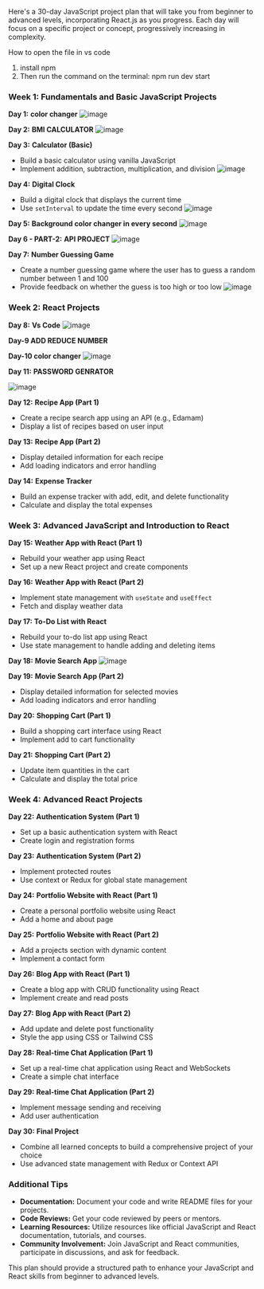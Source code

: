 Here's a 30-day JavaScript project plan that will take you from beginner to advanced levels, incorporating React.js as you progress. Each day will focus on a specific project or concept, progressively increasing in complexity.

How to open the file in vs code
1. install npm
2. Then run the command on the terminal: npm run dev start

### Week 1: Fundamentals and Basic JavaScript Projects
**Day 1:** **color changer**
![image](https://github.com/user-attachments/assets/360b8b88-c0dd-4296-b7ec-770a13ea7181)

**Day 2:** **BMI CALCULATOR**
![image](https://github.com/user-attachments/assets/942e99e2-2969-4256-9a37-f680e13e2a9b)

**Day 3:** **Calculator (Basic)**

- Build a basic calculator using vanilla JavaScript
- Implement addition, subtraction, multiplication, and division
![image](https://github.com/user-attachments/assets/852fe64f-4cd1-4cab-8067-a331fb78102c)

**Day 4:** **Digital Clock**
- Build a digital clock that displays the current time
- Use `setInterval` to update the time every second
  ![image](https://github.com/user-attachments/assets/94d0fb6e-e963-4c7f-9e54-7d4749105639)

**Day 5:** **Background color changer in every second**
  ![image](https://github.com/user-attachments/assets/abb7e3d1-f5c4-42a9-b2b0-5d01b1d5db9e)

**Day 6 - PART-2:** **API PROJECT**
![image](https://github.com/user-attachments/assets/1b87007a-34ef-48b7-82ad-761278c58d37)


**Day 7:** **Number Guessing Game**
- Create a number guessing game where the user has to guess a random number between 1 and 100
- Provide feedback on whether the guess is too high or too low
![image](https://github.com/user-attachments/assets/85fa72fc-188a-43bb-a335-389ae884d338)

### Week 2: React Projects
**Day 8:** **Vs Code**
![image](https://github.com/user-attachments/assets/cbaa5233-6c40-4acf-901a-51bad7a8e92c)

**Day-9 ADD REDUCE NUMBER**

**Day-10 color changer**
![image](https://github.com/user-attachments/assets/a5da2f89-e85c-4d31-82d5-e91e4cc234e5)

**Day 11:** **PASSWORD GENRATOR**

![image](https://github.com/user-attachments/assets/d077cd4c-6de2-4ae2-b7c3-160fc006b5d0)


**Day 12:** **Recipe App (Part 1)**
- Create a recipe search app using an API (e.g., Edamam)
- Display a list of recipes based on user input

**Day 13:** **Recipe App (Part 2)**
- Display detailed information for each recipe
- Add loading indicators and error handling

**Day 14:** **Expense Tracker**
- Build an expense tracker with add, edit, and delete functionality
- Calculate and display the total expenses

### Week 3: Advanced JavaScript and Introduction to React
**Day 15:** **Weather App with React (Part 1)**
- Rebuild your weather app using React
- Set up a new React project and create components

**Day 16:** **Weather App with React (Part 2)**
- Implement state management with `useState` and `useEffect`
- Fetch and display weather data

**Day 17:** **To-Do List with React**
- Rebuild your to-do list app using React
- Use state management to handle adding and deleting items

**Day 18:** **Movie Search App**
![image](https://github.com/user-attachments/assets/63d56486-1743-484c-8728-bcfffa65e116)


**Day 19:** **Movie Search App (Part 2)**
- Display detailed information for selected movies
- Add loading indicators and error handling


**Day 20:** **Shopping Cart (Part 1)**
- Build a shopping cart interface using React
- Implement add to cart functionality

**Day 21:** **Shopping Cart (Part 2)**
- Update item quantities in the cart
- Calculate and display the total price

### Week 4: Advanced React Projects
**Day 22:** **Authentication System (Part 1)**
- Set up a basic authentication system with React
- Create login and registration forms

**Day 23:** **Authentication System (Part 2)**
- Implement protected routes
- Use context or Redux for global state management

**Day 24:** **Portfolio Website with React (Part 1)**
- Create a personal portfolio website using React
- Add a home and about page

**Day 25:** **Portfolio Website with React (Part 2)**
- Add a projects section with dynamic content
- Implement a contact form

**Day 26:** **Blog App with React (Part 1)**
- Create a blog app with CRUD functionality using React
- Implement create and read posts

**Day 27:** **Blog App with React (Part 2)**
- Add update and delete post functionality
- Style the app using CSS or Tailwind CSS

**Day 28:** **Real-time Chat Application (Part 1)**
- Set up a real-time chat application using React and WebSockets
- Create a simple chat interface

**Day 29:** **Real-time Chat Application (Part 2)**
- Implement message sending and receiving
- Add user authentication

**Day 30:** **Final Project**
- Combine all learned concepts to build a comprehensive project of your choice
- Use advanced state management with Redux or Context API

### Additional Tips
- **Documentation:** Document your code and write README files for your projects.
- **Code Reviews:** Get your code reviewed by peers or mentors.
- **Learning Resources:** Utilize resources like official JavaScript and React documentation, tutorials, and courses.
- **Community Involvement:** Join JavaScript and React communities, participate in discussions, and ask for feedback.

This plan should provide a structured path to enhance your JavaScript and React skills from beginner to advanced levels.
